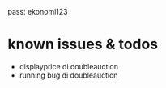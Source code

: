 pass: ekonomi123

# known issues & todos

- displayprice di doubleauction
- running bug di doubleauction
